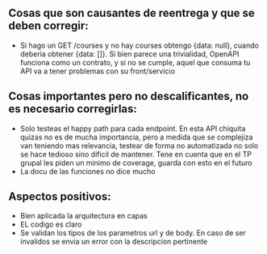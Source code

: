 ## Cosas que son causantes de reentrega y que se deben corregir:

- Si hago un GET /courses y no hay courses obtengo {data: null}, cuando deberia obtener {data: []}. Si bien parece una trivialidad, OpenAPI funciona como un contrato, y si no se cumple, aquel que consuma tu API va a tener problemas con su front/servicio

## Cosas importantes pero no descalificantes, no es necesario corregirlas:

- Solo testeas el happy path para cada endpoint. En esta API chiquita quizas no es de mucha importancia, pero a medida que se complejiza van teniendo mas relevancia, testear de forma no automatizada no solo se hace tedioso sino dificil de mantener. Tene en cuenta que en el TP grupal les piden un minimo de coverage, guarda con esto en el futuro
- La docu de las funciones no dice mucho

## Aspectos positivos:

- Bien aplicada la arquitectura en capas
- EL codigo es claro
- Se validan los tipos de los parametros url y de body. En caso de ser invalidos se envia un error con la descripcion pertinente
